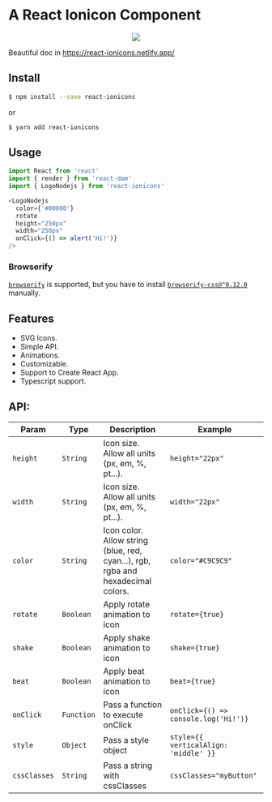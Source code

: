 # A React Ionicon Component

<p align="center">
  <img src="https://raw.githubusercontent.com/zamarrowski/react-ionicons/master/ionicons-logo.png">
</p>

Beautiful doc in https://react-ionicons.netlify.app/

## Install


```sh
$ npm install --save react-ionicons
```

or

```sh
$ yarn add react-ionicons
```

## Usage

```js
import React from 'react'
import { render } from 'react-dom'
import { LogoNodejs } from 'react-ionicons'

<LogoNodejs
  color={'#00000'}
  rotate
  height="250px"
  width="250px"
  onClick={() => alert('Hi!')}
/>
```

### Browserify

[`browserify`](https://npmjs.com/packages/browserify) is supported, but you have to install [`browserify-css@^0.12.0`](https://npmjs.com/packages/browserify-css) manually.

## Features

* SVG Icons.
* Simple API.
* Animations.
* Customizable.
* Support to Create React App.
* Typescript support.

## API:

| Param | Type | Description | Example |
| --- | --- | --- | --- |
| `height` | `String` | Icon size. Allow all units (px, em, %, pt...). | `height="22px"` |
| `width` | `String` | Icon size. Allow all units (px, em, %, pt...). | `width="22px"` |
| `color` | `String` | Icon color. Allow string (blue, red, cyan...), rgb, rgba and hexadecimal colors. | `color="#C9C9C9"` |
| `rotate` | `Boolean` | Apply rotate animation to icon | `rotate={true}` |
| `shake` | `Boolean` | Apply shake animation to icon | `shake={true}` |
| `beat` | `Boolean` | Apply beat animation to icon | `beat={true}` |
| `onClick` | `Function` | Pass a function to execute onClick | `onClick={() => console.log('Hi!')}` |
| `style` | `Object` | Pass a style object | `style={{ verticalAlign: 'middle' }}` |
| `cssClasses` | `String` | Pass a string with cssClasses | `cssClasses="myButton"` |
